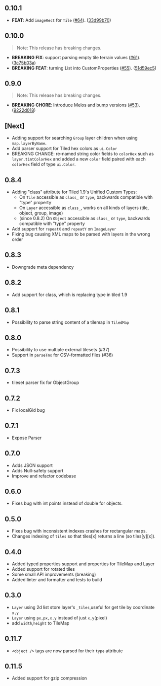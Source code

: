 ## 0.10.1

 - **FEAT**: Add `imageRect` for `Tile` ([#64](https://github.com/flame-engine/tiled.dart/issues/64)). ([33d99b70](https://github.com/flame-engine/tiled.dart/commit/33d99b70e9c0c9b11483d9a25abfc1375869c87f))

## 0.10.0

> Note: This release has breaking changes.

 - **BREAKING** **FIX**: support parsing empty tile terrain values ([#61](https://github.com/flame-engine/tiled.dart/issues/61)). ([3c75b03a](https://github.com/flame-engine/tiled.dart/commit/3c75b03a2d122e7ab5fe22bdf102755b18a26130))
 - **BREAKING** **FEAT**: turning List<Property> into CustomProperties ([#55](https://github.com/flame-engine/tiled.dart/issues/55)). ([51d59ec5](https://github.com/flame-engine/tiled.dart/commit/51d59ec585e2913decabfc48c333cba4a20df9c4))

## 0.9.0

> Note: This release has breaking changes.

 - **BREAKING** **CHORE**: Introduce Melos and bump versions ([#53](https://github.com/flame-engine/tiled.dart/issues/53)). ([9222d018](https://github.com/flame-engine/tiled.dart/commit/9222d018258fffbff54c4ab3d2c441019d48d234))

## [Next]
* Adding support for searching `Group` layer children when using `map.layerByName`.
* Add parser support for Tiled hex colors as `ui.Color`
* BREAKING CHANGE: re-named string color fields to `colorHex` such as `layer.tintColorHex` and 
  added a new `color` field paired with each `colorHex` field of type `ui.Color`.

## 0.8.4
* Adding "class" attribute for Tiled 1.9's Unified Custom Types:
    * On `Tile` accessible as `class_` or `type`, backwards compatible with "type" property 
    * On `Layer` accessible as `class_`, works on all kinds of layers (tile, object, group, image)
    * (since 0.8.2) On `Object` accessible as `class_` or `type`,
      backwards compatible with "type" property
* Add support for `repeatX` and `repeatY` on `ImageLayer`
* Fixing bug causing XML maps to be parsed with layers in the wrong order

## 0.8.3
* Downgrade meta dependency

## 0.8.2
* Add support for class, which is replacing type in tiled 1.9

## 0.8.1
* Possibility to parse string content of a tilemap in `TiledMap`

## 0.8.0
* Possibility to use multiple external tilesets (#37)
* Support in `parseTmx` for CSV-formatted files (#36)

## 0.7.3
* tileset parser fix for ObjectGroup

## 0.7.2
* Fix localGid bug

## 0.7.1
* Expose Parser

## 0.7.0
* Adds JSON support
* Adds Null-safety support
* Improve and refactor codebase

## 0.6.0
* Fixes bug with int points instead of double for objects.

## 0.5.0

* Fixes bug with inconsistent indexes crashes for rectangular maps.
* Changes indexing of `tiles` so that tiles[x] returns a line (so tiles[y][x]).

## 0.4.0

* Added typed properties support and properties for TileMap and Layer
* Added support for rotated tiles
* Some small API improvements (breaking)
* Added linter and formatter and tests to build

## 0.3.0

* `Layer` using 2d list store layer's `_tiles`,useful for get tile by coordinate `x,y`
* `Layer` using `px,px,x,y` instead of just `x,y`(pixel)
* add `width`,`height` to TileMap

## 0.11.7

* `<object />` tags are now parsed for their `type` attribute

## 0.11.5

* Added support for gzip compression
